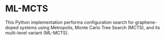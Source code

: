 # ML-MCTS
This Python implementation performs configuration search for graphene-doped systems using Metropolis, Monte Carlo Tree Search (MCTS), and its multi-level variant (ML-MCTS).
